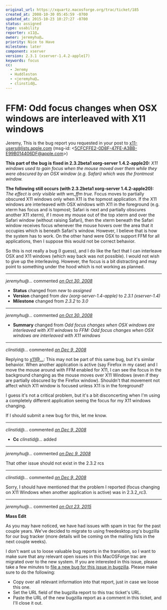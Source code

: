 ```yaml
---
original_url: https://xquartz.macosforge.org/trac/ticket/185
created_at: 2008-10-30 05:45:59 -0700
updated_at: 2015-10-23 10:27:27 -0700
status: assigned
type: usability
reporter: x11@…
owner: jeremyhu@…
priority: Nice to Have
milestone: later
component: xserver
version: 2.3.1 (xserver-1.4.2-apple17)
keywords: focus
cc:
  - Jeremy
  - Huddleston
  - <jeremyhu@…
  - clinstid@…
---
```


FFM: Odd focus changes when OSX windows are interleaved with X11 windows
========================================================================


Jeremy,
This is the bug report you requested in your post to <x11-users@lists.apple.com> (msg-id: &lt;<5CFCFFE2-0D8F-47FE-A3BB-E99B014406DF@apple.com>&gt;)

**This part of the bug is fixed in 2.3.2beta1 xorg-server 1.4.2-apple20:**
*X11 windows used to gain focus when the mouse moved over them while they were obscured by an OSX window (e.g. Safari) which was the frontmost window.*

**The following still occurs (with 2.3.2beta1 xorg-server 1.4.2-apple20):**
*The effect is only visible with wm\_ffm true.*
Focus moves to partially obscured X11 windows only when X11 is the topmost application. If the X11 windows are interleaved with OSX windows with X11 in the foreground (e.g. xterm has focus and is topmost; Safari is next and partially obscures another X11 xterm), if I move my mouse out of the top xterm and over the Safari window (without raising Safari), then the xterm beneath the Safari window receives focus whenever the mouse hovers over the area that it occupies which is beneath Safari's window. However, I believe that is how the system has to work. On the other hand were OSX to support FFM for all applications, then I suppose this would not be correct behavior.

So this is not really a bug (I guess), and I do like the fact that I can interleave OSX and X11 windows (which way back was not possible). I would not wish to give up the interleaving. However, the focus is a bit distracting and may point to something under the hood which is not working as planned.



---

*jeremyhu@…* commented *[on Oct 30, 2008](https://xquartz.macosforge.org/trac/ticket/185#comment:1 "October 30, 2008 at 8:57 AM PDT")*

-   **Status** changed from *new* to *assigned*
-   **Version** changed from *dev (xorg-server-1.4-apple)* to *2.3.1 (xserver-1.4)*
-   **Milestone** changed from *2.3.2* to *3.0*



---

*jeremyhu@…* commented *[on Oct 30, 2008](https://xquartz.macosforge.org/trac/ticket/185#comment:2 "October 30, 2008 at 8:57 AM PDT")*

-   **Summary** changed from *Odd focus changes when OSX windows are interleaved with X11 windows* to *FFM: Odd focus changes when OSX windows are interleaved with X11 windows*



---

*clinstid@…* commented *[on Dec 9, 2008](https://xquartz.macosforge.org/trac/ticket/185#comment:3 "December 9, 2008 at 2:38 PM PST")*

Replying to [x11@…](https://xquartz.macosforge.org/trac/ticket/185):
This may not be part of this same bug, but it's similar behavior. When another application is active (say Firefox in my case) and I move the mouse around with FFM enabled for X11, I can see the focus in the background changing as the mouse moves over X11 Windows (even if they are partially obscured by the Firefox window). Shouldn't that movement not affect which X11 window is focused unless X11 is in the foreground?

I guess it's not a critical problem, but it's a bit disconcerting when I'm using a completely different application seeing the focus for my X11 windows changing.

If I should submit a new bug for this, let me know.



---

*clinstid@…* commented *[on Dec 9, 2008](https://xquartz.macosforge.org/trac/ticket/185#comment:4 "December 9, 2008 at 2:38 PM PST")*

-   **Cc** *clinstid@…* added



---

*jeremyhu@…* commented *[on Dec 9, 2008](https://xquartz.macosforge.org/trac/ticket/185#comment:5 "December 9, 2008 at 2:59 PM PST")*

That other issue should not exist in the 2.3.2 rcs



---

*clinstid@…* commented *[on Dec 9, 2008](https://xquartz.macosforge.org/trac/ticket/185#comment:6 "December 9, 2008 at 8:55 PM PST")*

Sorry, I should have mentioned that the problem I reported (focus changing on X11 Windows when another application is active) was in 2.3.2\_rc3.



---

*jeremyhu@…* commented *[on Oct 23, 2015](https://xquartz.macosforge.org/trac/ticket/185#comment:7 "October 23, 2015 at 10:27 AM PDT")*

**Mass Edit**

As you may have noticed, we have had issues with spam in trac for the past couple years. We've decided to migrate to using freedesktop.org's bugzilla for our bug tracker (more details will be coming on the mailing lists in the next couple weeks).

I don't want us to loose valuable bug reports in the transition, so I want to make sure that any relevant open issues in this MacOSForge trac are migrated over to the new system. If you are interested in this issue, please take a few minutes to [file a new bug for this issue in bugzilla](https://bugs.freedesktop.org/enter_bug.cgi?product=XQuartz&component=New%20Bugs). Please make sure to do the following:

-   Copy over all relevant information into that report, just in case we loose this one.
-   Set the URL field of the bugzilla report to this trac ticket's URL.
-   Paste the URL of the new bugzilla report as a comment in this ticket, and I'll close it out.



